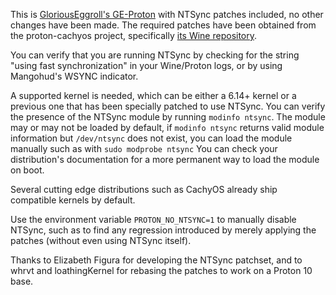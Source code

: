 This is [GloriousEggroll's GE-Proton](https://github.com/GloriousEggroll/proton-ge-custom) with NTSync patches included, no other changes have been made. The required patches have been obtained from the proton-cachyos project, specifically [its Wine repository](https://github.com/CachyOS/wine-cachyos).

You can verify that you are running NTSync by checking for the string "using fast synchronization" in your Wine/Proton logs, or by using Mangohud's WSYNC indicator.

A supported kernel is needed, which can be either a 6.14+ kernel or a previous one that has been specially patched to use NTSync. You can verify the presence of the NTSync module by running `modinfo ntsync`. 
The module may or may not be loaded by default, if `modinfo ntsync` returns valid module information but `/dev/ntsync` does not exist, you can load the module manually such as with `sudo modprobe ntsync`
You can check your distribution's documentation for a more permanent way to load the module on boot.

Several cutting edge distributions such as CachyOS already ship compatible kernels by default.

Use the environment variable `PROTON_NO_NTSYNC=1` to manually disable NTSync, such as to find any regression introduced by merely applying the patches (without even using NTSync itself). 

Thanks to Elizabeth Figura for developing the NTSync patchset, and to whrvt and loathingKernel for rebasing the patches to work on a Proton 10 base.
